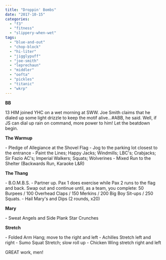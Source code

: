 ```yaml
---
title: "Droppin' Bombs"
date: "2017-10-15"
categories: 
  - "f3"
  - "fitness"
  - "slippery-when-wet"
tags: 
  - "blue-and-out"
  - "chop-block"
  - "hi-liter"
  - "jigglypuff"
  - "joe-smith"
  - "leprechaun"
  - "middler"
  - "oofta"
  - "pickles"
  - "titanic"
  - "wkrp"
---
```


**BB**

13 HIM joined YHC on a wet morning at SWW. Joe Smith claims that he dialed up some light drizzle to keep the motif alive...#ABB, he said. Well, if JS can dial up rain on command, more power to him! Let the beatdown begin.

**The Warmup**

\- Pledge of Allegiance at the Shovel Flag - Jog to the parking lot closest to the entrance - Paint the Lines; Happy Jacks; Windmills; LBC's; Crabjacks; Sir Fazio AC's; Imperial Walkers; Squats; Wolverines - Mixed Run to the Shelter (Backwards Run, Karaoke L&R)

**The Thang**

\- B.O.M.B.S. - Partner up. Pax 1 does exercise while Pax 2 runs to the flag and back. Swap out and continue until, as a team, you complete: 50 Burpees / 100 Overhead Claps / 150 Merkins / 200 Big Boy Sit-ups / 250 Squats. - Hail Mary's and Dips (2 rounds, x20)

**Mary**

\- Sweat Angels and Side Plank Star Crunches

**Stretch**

\- Folded Arm Hang; move to the right and left - Achilles Stretch left and right - Sumo Squat Stretch; slow roll up - Chicken Wing stretch right and left

GREAT work, men!
